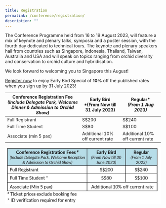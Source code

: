 ```yaml
---
title: Registration
permalink: /conference/registration/
description: ""
---
```

The Conference Programme held from 16 to 19 August 2023, will feature a mix of keynote and plenary talks, symposia and a poster session, with the fourth day dedicated to technical tours. The keynote and plenary speakers hail from countries such as Singapore, Indonesia, Thailand, Taiwan, Australia and USA and will speak on topics ranging from orchid diversity and conservation to orchid culture and hybridisation.

We look forward to welcoming you to Singapore this August!

[Register now](https://www.sistic.com.sg/events/apoc2023a) to enjoy Early Bird Special of **10%** off the published rates when you sign up by 31 July 2023!



| Conference Registration Fee <br> *(Include Delegate Park, Welcome Dinner &amp; Admission to Orchid Show)*  | Early Bird <br> *(From Now till 31 July 2023) | Regular* <br> *(From 1 Aug 2023)* |
| -------- | -------- | -------- |
| Full Registrant     | S$200   | S$240     |
| Full Time Student    | S$80   | S$100     |
| Associate (min 5 pax)    |Additional 10% off current rate |Additional 10% off current rate


![conference_registration_fees](/images/conference_registration_fees.JPG)